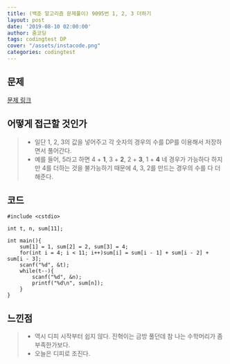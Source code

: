 ```yaml
---
title: (백준 알고리즘 문제풀이) 9095번 1, 2, 3 더하기
layout: post
date: '2019-08-10 02:00:00'
author: 줌코딩
tags: codingtest DP
cover: "/assets/instacode.png"
categories: codingtest
---
```


## 문제

[문제 링크](https://www.acmicpc.net/problem/9095)

## 어떻게 접근할 것인가

>* 일단 1, 2, 3의 값을 넣어주고 각 숫자의 경우의 수를 DP를 이용해서 저장하면서 풀어간다.
>* 예를 들어, 5라고 하면 4 + **1**, 3 + **2**, 2 + **3**, 1 + **4** 네 경우가 가능하다 하지만 4를 더하는 것을 불가능하기 때문에 4, 3, 2를 만드는 경우의 수를 다 더해준다.

## 코드

    #include <cstdio>

    int t, n, sum[11];

    int main(){
        sum[1] = 1, sum[2] = 2, sum[3] = 4;
        for(int i = 4; i < 11; i++)sum[i] = sum[i - 1] + sum[i - 2] + sum[i - 3];
        scanf("%d", &t);
        while(t--){
            scanf("%d", &n);
            printf("%d\n", sum[n]);
        }
    }

## 느낀점

>* 역시 디피 시작부터 쉽지 않다. 진혁이는 금방 풀던데 참 나는 수학머리가 좀 부족한가보다.
>* 오늘은 디피로 조진다.
